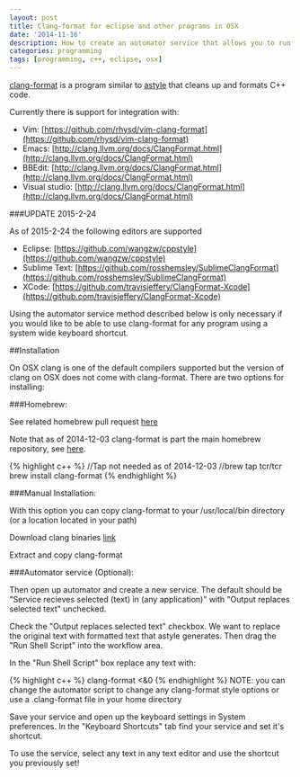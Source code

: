```yaml
---
layout: post
title: Clang-format for eclipse and other programs in OSX 
date: '2014-11-16'
description: How to create an automator service that allows you to run clang-format from a keyboard shortcut
categories: programming
tags: [programming, c++, eclipse, osx]
---
```


[clang-format](http://clang.llvm.org/docs/ClangFormat.html) is a program similar to [astyle](http://astyle.sourceforge.net/) that cleans up and formats C++ code. 

Currently there is support for integration with:

  - Vim: [https://github.com/rhysd/vim-clang-format](https://github.com/rhysd/vim-clang-format)
  - Emacs: [http://clang.llvm.org/docs/ClangFormat.html](http://clang.llvm.org/docs/ClangFormat.html)
  - BBEdit: [http://clang.llvm.org/docs/ClangFormat.html](http://clang.llvm.org/docs/ClangFormat.html)
  - Visual studio: [http://clang.llvm.org/docs/ClangFormat.html](http://clang.llvm.org/docs/ClangFormat.html)

###UPDATE 2015-2-24

As of 2015-2-24 the following editors are supported

 - Eclipse: [https://github.com/wangzw/cppstyle](https://github.com/wangzw/cppstyle)
 - Sublime Text: [https://github.com/rosshemsley/SublimeClangFormat](https://github.com/rosshemsley/SublimeClangFormat)
 - XCode: [https://github.com/travisjeffery/ClangFormat-Xcode](https://github.com/travisjeffery/ClangFormat-Xcode)

Using the automator service method described below is only necessary if you would like to be able to use clang-format for any program using a system wide keyboard shortcut.

##Installation

On OSX clang is one of the default compilers supported but the version of clang on OSX does not come with clang-format. There are two options for installing:

###Homebrew: 

See related homebrew pull request [here](https://github.com/Homebrew/homebrew/pull/27039)

Note that as of 2014-12-03 clang-format is part the main homebrew repository, see [here](https://github.com/Homebrew/homebrew/commits/master/Library/Formula/clang-format.rb).

{% highlight c++ %}
//Tap not needed as of 2014-12-03
//brew tap tcr/tcr
brew install clang-format
{% endhighlight %} 

###Manual Installation:

With this option you can copy clang-format to your /usr/local/bin directory (or a location located in your path)

Download clang binaries [link](http://llvm.org/releases/download.html)

Extract and copy clang-format


###Automator service (Optional):

Then open up automator and create a new service. The default should be "Service recieves selected (text) in (any application)" with "Output replaces selected text" unchecked.

Check the "Output replaces selected text" checkbox. We want to replace the original text with formatted text that astyle generates.
Then drag the "Run Shell Script" into the workflow area.

In the "Run Shell Script" box replace any text with:

{% highlight c++ %}
clang-format <&0
{% endhighlight %} 
NOTE: you can change the automator script to change any clang-format style options or use a .clang-format file in your home directory

Save your service and open up the keyboard settings in System preferences. In the "Keyboard Shortcuts" tab find your service and set it's shortcut. 

To use the service, select any text in any text editor and use the shortcut you previously set!

